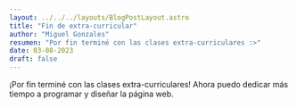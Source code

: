 ```yaml
---
layout: ../../../layouts/BlogPostLayout.astro
title: "Fin de extra-curricular"
author: "Miguel Gonzales"
resumen: "Por fin terminé con las clases extra-curriculares :>"
date: 03-08-2023
draft: false
---
```


¡Por fin terminé con las clases extra-curriculares! Ahora puedo dedicar más tiempo a programar y diseñar la página web.

